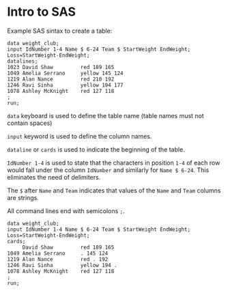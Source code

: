 # Intro to SAS
Example SAS sintax to create a table: 

```sas
data weight_club;
input IdNumber 1-4 Name $ 6-24 Team $ StartWeight EndWeight;
Loss=StartWeight-EndWeight;
datalines;
1023 David Shaw         red 189 165
1049 Amelia Serrano     yellow 145 124
1219 Alan Nance         red 210 192
1246 Ravi Sinha         yellow 194 177
1078 Ashley McKnight    red 127 118
;
run;
```

`data` keyboard is used to define the table name (table names must not contain spaces)

`input` keyword is used to define the column names.

`dataline` or `cards` is used to indicate the beginning of the table.

`IdNumber 1-4` is used to state that the characters in position `1-4` of each row would fall under the column `IdNumber` and similarly for  `Name $ 6-24`. This eliminates the need of delimiters. 

The `$` after `Name` and `Team` indicates that values of the `Name` and `Team` columns are strings.

All command lines end with semicolons `;`.

```sas
data weight_club;
input IdNumber 1-4 Name $ 6-24 Team $ StartWeight EndWeight;
Loss=StartWeight-EndWeight;
cards;
     David Shaw         red 189 165
1049 Amelia Serrano     . 145 124
1219 Alan Nance         red . 192
1246 Ravi Sinha         yellow 194 .
1078 Ashley McKnight    red 127 118
;
run;
```